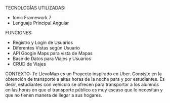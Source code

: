 TECNOLOGÍAS UTILIZADAS:
-  Ionic Framework 7
-  Lenguaje Principal Angular

FUNCIONES:
-  Registro y Login de Usuarios
-  Diferentes Vistas según Usuario
-  API Google Maps para vista de Mapas
-  Base de Datos para Viajes y Usuarios
-  CRUD de Viajes

CONTEXTO:
Te LlevoMap es un Proyecto inspirado en Uber. Consiste en la obtención de transporte a altas horas de la noche para y por estudiantes.
Es decir, estudiantes con vehiculo se ofrecen para transportar a los alumnos en las horas en que el transporte público es muy escaso
que lo necesitan y que no tienen manera de llegar a sus hogares.
